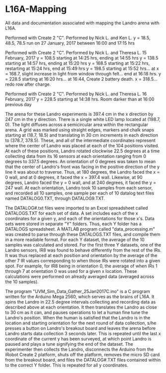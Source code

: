 # L16A-Mapping
All data and documentation associated with mapping the Landro arena with L16A.

Performed with Create 2 "C".  Performed by Nick L. and Ken L.
y = 18.5, 48.5, 78.5 run on 27 January, 2017 between 16:00 and 17:15 hrs

Performed with Create 2 "C".  Performed by Nick L. and Theresa L. 15 February, 2017
y = 108.5 starting at 14:25 hrs, ending at 14:55 hrs
y = 138.5 starting at 14:57 hrs, ending at 15:20 hrs
y = 168.5 starting at 15:22 hrs, restarting at 15:24 hrs, end at 15:49 hrs
y = 198.5 starting at 15:52 hrs... at x = 168.7, slight increase in light from window through felt... end at 16:18 hrs.
y = 228.5 starting at 16:20 hrs... at 16:44, Create 2 battery death.  x = 318.5... redo row after charge.

Performed with Create 2 "C".  Performed by Nick L. and Theresa L.  16 February, 2017
y = 228.5 starting at 14:38 hrs.  Room darker than at 16:00 previous day

The arena for these Landro experiments is 397.4 cm in the x direction by 247 cm in the y direction.
There is a single white LED lamp located at (198.7, 0).  The light diffuses across a semicircular
area within the rectangular arena.
A grid was marked using straight edges, markers and chalk snaps starting at (18.7, 18.5) and translating
in 30 cm increments in each direction to (378.7, 378.5).  These, and all of the intermediate coordinates
represent where the center of Landro was placed at each of the 104 positions visited.  At each of these
positions, Landro rotated clockwise 22.5 degrees at a time collecting data from its 16 sensors at each
orientation ranging from 0 degrees to 337.5 degrees.  An orientation of 0 degrees was taken to mean that
the center of Landro's front was facing in the positive direction of the y line it was about to traverse.
Thus, at 180 degrees, the Landro faced the x = 0 wall, and at 0 degrees, it faced the x = 397.4 wall.
Likewise, at 90 degrees, Landro faced the y = 0 wall, and at 240 degrees, it faced the y = 247 wall.
At each orientation, Landro took 10 samples from each sensor, and recorded all 10 samples, one sample
per each of 10 datalog text files named DATALOG0.TXT, through DATALOG9.TXT.

The DATALOG#.txt files were imported to an Excel spreadsheet called DATALOGS.TXT for each set of data.  A set includes each of the x coordinates for a given y, and each of the orientations for those x's.  Data sets were stored in separate "Y" folders.  Thus, each Y folder has a DATALOGS spreadsheet.  A MATLAB program called "data_processing.m" was created to parse through these DATALOGS.TXT files, and compile them in a more readable format.  For each Y dataset, the average of the 10 samples was calculated and stored.  For the first three Y datasets, one of the Landro sensors, IR8 was found to behave differently from the rest of the IRs.  It was thus replaced at each position and orientation by the average of the other 7 IR values corresponding to when those IRs were rotated into a given spot.  For example, for IR8 being in orientation 0, the average of when IRs 1 through 7 at orientation 0 was used for a given x location.  These calculations were performed on already averaged data (averaged across the 10 samples).

The program "UVM_Sim_Data_Gather_25Jan2017C.ino" is a C program written for the Arduino Mega 2560, which serves as the brains of L16A.  It spins the Landro in 22.5 degree intervals collecting and recording data as described above at each orientation.  It then translates the Landro as close to 30 cm as it can, and pauses operations to let a human fine tune the Landro's position.  When the human is satisfied that the Landro is in the location and starting orientation for the next round of data collection, s/he presses a button on Landro's breakout board and leaves the arena before Landro starts data collection 3 seconds later.  This is repeated until the last x coordinate of the current y has been surveyed, at which point Landro is paused and plays a tune signifying the end of the dataset.  The experimenter then collects the Landro, disconnects the Arduino from the iRobot Create 2 platform, shuts off the platform, removes the micro SD card from the breakout board, and files the DATALOG#.TXT files contained within to the correct Y folder.  This is repeated for all y coordinates.
